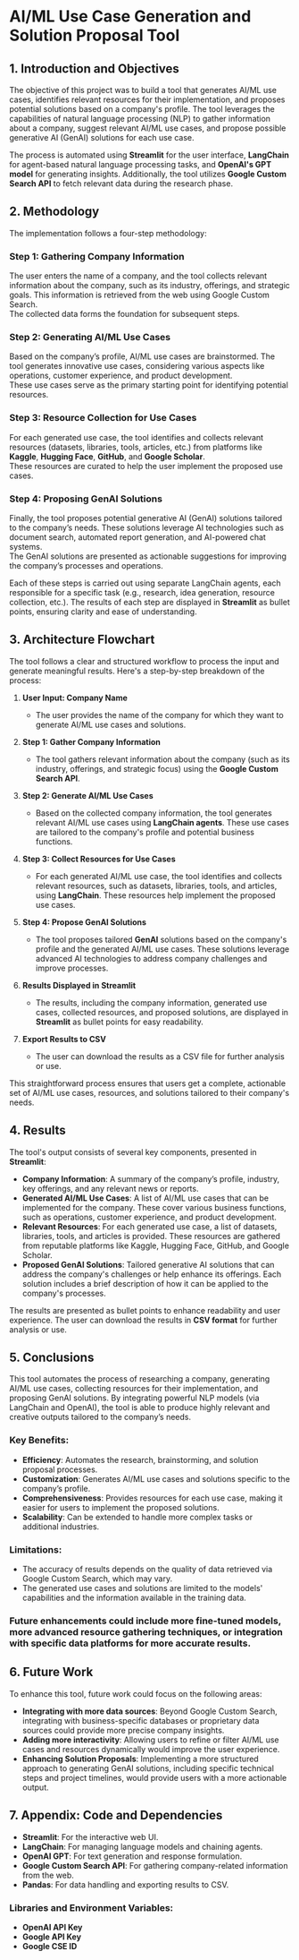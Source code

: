 # AI/ML Use Case Generation and Solution Proposal Tool

## 1. Introduction and Objectives

The objective of this project was to build a tool that generates AI/ML use cases, identifies relevant resources for their implementation, and proposes potential solutions based on a company's profile. The tool leverages the capabilities of natural language processing (NLP) to gather information about a company, suggest relevant AI/ML use cases, and propose possible generative AI (GenAI) solutions for each use case.

The process is automated using **Streamlit** for the user interface, **LangChain** for agent-based natural language processing tasks, and **OpenAI's GPT model** for generating insights. Additionally, the tool utilizes **Google Custom Search API** to fetch relevant data during the research phase.

## 2. Methodology

The implementation follows a four-step methodology:

### Step 1: Gathering Company Information
The user enters the name of a company, and the tool collects relevant information about the company, such as its industry, offerings, and strategic goals. This information is retrieved from the web using Google Custom Search.  
The collected data forms the foundation for subsequent steps.

### Step 2: Generating AI/ML Use Cases
Based on the company’s profile, AI/ML use cases are brainstormed. The tool generates innovative use cases, considering various aspects like operations, customer experience, and product development.  
These use cases serve as the primary starting point for identifying potential resources.

### Step 3: Resource Collection for Use Cases
For each generated use case, the tool identifies and collects relevant resources (datasets, libraries, tools, articles, etc.) from platforms like **Kaggle**, **Hugging Face**, **GitHub**, and **Google Scholar**.  
These resources are curated to help the user implement the proposed use cases.

### Step 4: Proposing GenAI Solutions
Finally, the tool proposes potential generative AI (GenAI) solutions tailored to the company’s needs. These solutions leverage AI technologies such as document search, automated report generation, and AI-powered chat systems.  
The GenAI solutions are presented as actionable suggestions for improving the company’s processes and operations.

Each of these steps is carried out using separate LangChain agents, each responsible for a specific task (e.g., research, idea generation, resource collection, etc.). The results of each step are displayed in **Streamlit** as bullet points, ensuring clarity and ease of understanding.

## 3. Architecture Flowchart

The tool follows a clear and structured workflow to process the input and generate meaningful results. Here's a step-by-step breakdown of the process:

1. **User Input: Company Name**
   - The user provides the name of the company for which they want to generate AI/ML use cases and solutions.

2. **Step 1: Gather Company Information**
   - The tool gathers relevant information about the company (such as its industry, offerings, and strategic focus) using the **Google Custom Search API**.

3. **Step 2: Generate AI/ML Use Cases**
   - Based on the collected company information, the tool generates relevant AI/ML use cases using **LangChain agents**. These use cases are tailored to the company's profile and potential business functions.

4. **Step 3: Collect Resources for Use Cases**
   - For each generated AI/ML use case, the tool identifies and collects relevant resources, such as datasets, libraries, tools, and articles, using **LangChain**. These resources help implement the proposed use cases.

5. **Step 4: Propose GenAI Solutions**
   - The tool proposes tailored **GenAI** solutions based on the company's profile and the generated AI/ML use cases. These solutions leverage advanced AI technologies to address company challenges and improve processes.

6. **Results Displayed in Streamlit**
   - The results, including the company information, generated use cases, collected resources, and proposed solutions, are displayed in **Streamlit** as bullet points for easy readability.

7. **Export Results to CSV**
   - The user can download the results as a CSV file for further analysis or use.

This straightforward process ensures that users get a complete, actionable set of AI/ML use cases, resources, and solutions tailored to their company's needs.


## 4. Results

The tool's output consists of several key components, presented in **Streamlit**:

- **Company Information**: A summary of the company’s profile, industry, key offerings, and any relevant news or reports.
- **Generated AI/ML Use Cases**: A list of AI/ML use cases that can be implemented for the company. These cover various business functions, such as operations, customer experience, and product development.
- **Relevant Resources**: For each generated use case, a list of datasets, libraries, tools, and articles is provided. These resources are gathered from reputable platforms like Kaggle, Hugging Face, GitHub, and Google Scholar.
- **Proposed GenAI Solutions**: Tailored generative AI solutions that can address the company's challenges or help enhance its offerings. Each solution includes a brief description of how it can be applied to the company's processes.

The results are presented as bullet points to enhance readability and user experience. The user can download the results in **CSV format** for further analysis or use.

## 5. Conclusions

This tool automates the process of researching a company, generating AI/ML use cases, collecting resources for their implementation, and proposing GenAI solutions. By integrating powerful NLP models (via LangChain and OpenAI), the tool is able to produce highly relevant and creative outputs tailored to the company’s needs.

### Key Benefits:
- **Efficiency**: Automates the research, brainstorming, and solution proposal processes.
- **Customization**: Generates AI/ML use cases and solutions specific to the company’s profile.
- **Comprehensiveness**: Provides resources for each use case, making it easier for users to implement the proposed solutions.
- **Scalability**: Can be extended to handle more complex tasks or additional industries.

### Limitations:
- The accuracy of results depends on the quality of data retrieved via Google Custom Search, which may vary.
- The generated use cases and solutions are limited to the models' capabilities and the information available in the training data.

### Future enhancements could include more fine-tuned models, more advanced resource gathering techniques, or integration with specific data platforms for more accurate results.

## 6. Future Work

To enhance this tool, future work could focus on the following areas:

- **Integrating with more data sources**: Beyond Google Custom Search, integrating with business-specific databases or proprietary data sources could provide more precise company insights.
- **Adding more interactivity**: Allowing users to refine or filter AI/ML use cases and resources dynamically would improve the user experience.
- **Enhancing Solution Proposals**: Implementing a more structured approach to generating GenAI solutions, including specific technical steps and project timelines, would provide users with a more actionable output.

## 7. Appendix: Code and Dependencies

- **Streamlit**: For the interactive web UI.
- **LangChain**: For managing language models and chaining agents.
- **OpenAI GPT**: For text generation and response formulation.
- **Google Custom Search API**: For gathering company-related information from the web.
- **Pandas**: For data handling and exporting results to CSV.

### Libraries and Environment Variables:
- **OpenAI API Key**
- **Google API Key**
- **Google CSE ID**
